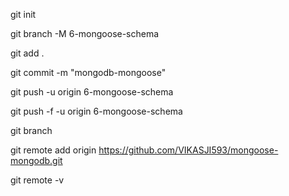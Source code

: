 git init

git branch -M 6-mongoose-schema

git add .

git commit -m "mongodb-mongoose"

git push -u origin 6-mongoose-schema

git push -f -u origin 6-mongoose-schema

git branch

git remote add origin https://github.com/VIKASJI593/mongoose-mongodb.git

git remote -v

